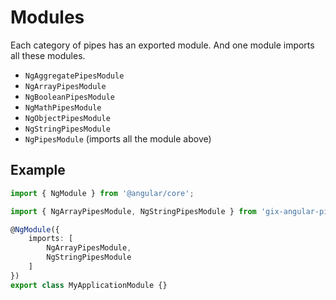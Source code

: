 # Modules

Each category of pipes has an exported module. And one module imports all these modules.

* `NgAggregatePipesModule`
* `NgArrayPipesModule`
* `NgBooleanPipesModule`
* `NgMathPipesModule`
* `NgObjectPipesModule`
* `NgStringPipesModule`
* `NgPipesModule` (imports all the module above)


## Example

```typescript
import { NgModule } from '@angular/core';

import { NgArrayPipesModule, NgStringPipesModule } from 'gix-angular-pipes';

@NgModule({
    imports: [
        NgArrayPipesModule,
        NgStringPipesModule
    ]
})
export class MyApplicationModule {}

```
